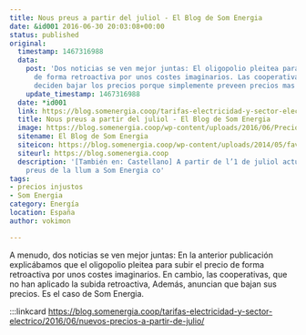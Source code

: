 ```yaml
---
title: Nous preus a partir del juliol - El Blog de Som Energia
date: &id001 2016-06-30 20:03:08+00:00
status: published
original:
  timestamp: 1467316988
  data:
    post: 'Dos noticias se ven mejor juntas: El oligopolio pleitea para subir el precio
      de forma retroactiva por unos costes imaginarios. Las cooperativas de usuarios
      deciden bajar los precios porque simplemente preveen precios mas bajos.'
    update_timestamp: 1467316988
  date: *id001
  link: https://blog.somenergia.coop/tarifas-electricidad-y-sector-electrico/2016/06/nous-preus-a-partir-del-juliol/
  title: Nous preus a partir del juliol - El Blog de Som Energia
  image: https://blog.somenergia.coop/wp-content/uploads/2016/06/Precios-660x244.jpg
  sitename: El Blog de Som Energia
  siteicon: https://blog.somenergia.coop/wp-content/uploads/2014/05/favicon.png
  siteurl: https://blog.somenergia.coop
  description: '[También en: Castellano] A partir de l’1 de juliol actualitzem els
    preus de la llum a Som Energia co'
tags:
- precios injustos
- Som Energia
category: Energía
location: España
author: vokimon

---
```

A menudo, dos noticias se ven mejor juntas:
En la anterior publicación explicábamos que
el oligopolio pleitea para subir el precio de forma retroactiva por unos costes imaginarios.
En cambio, las cooperativas,
que no han aplicado la subida retroactiva,
Además, anuncian que bajan sus precios.
Es el caso de Som Energia.

:::linkcard https://blog.somenergia.coop/tarifas-electricidad-y-sector-electrico/2016/06/nuevos-precios-a-partir-de-julio/

